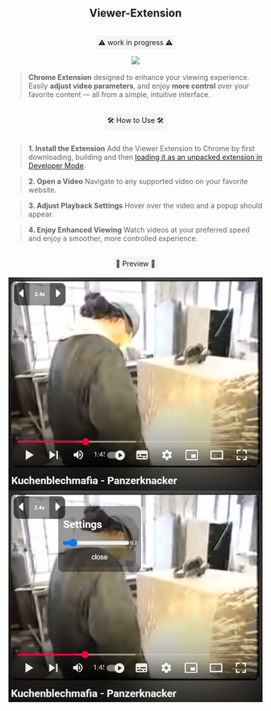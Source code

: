 
<h2 align="center">Viewer-Extension</h2>

<div align="center">
    <p
        style="
            padding: 5px; 
            display: inline-block;
            background-color: #f5f5f5;
            "
    >
    ⚠️ work in progress ⚠️
    </p>
</div>

<div align="center">
    <img width="128" src="images/icon.png"/>
</div>

>**Chrome Extension** designed to enhance your viewing experience. Easily **adjust video parameters**, and enjoy **more control** over your favorite content — all from a simple, intuitive interface.

<div align="center">
    <p
        style="
            padding: 5px; 
            display: inline-block;
            background-color: #f5f5f5;
            "
    >
    🛠️ How to Use 🛠️
    </p>
</div>

>   **1. Install the Extension**
    Add the Viewer Extension to Chrome by first downloading, building and then [loading it as an unpacked extension in Developer Mode](https://www.youtube.com/watch?v=oswjtLwCUqg).

>   **2. Open a Video**
    Navigate to any supported video on your favorite website.

>   **3. Adjust Playback Settings**
    Hover over the video and a popup should appear.

>   **4. Enjoy Enhanced Viewing**
    Watch videos at your preferred speed and enjoy a smoother, more controlled experience.


<div align="center">
    <p style="
        padding: 5px; 
        display: inline-block;
        background-color: #f5f5f5;
    ">
    📸 Preview 📸
    </p>
</div>

<div align="center" style="display: flex; flex-direction: column; width: auto;">
    <img src="images/screenshots/youtube.png">
    <img src="images/screenshots/youtube_with_settings.png">
</div>